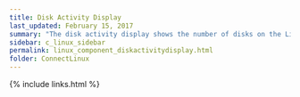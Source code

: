 ```yaml
---
title: Disk Activity Display
last_updated: February 15, 2017
summary: "The disk activity display shows the number of disks on the Linux server."
sidebar: c_linux_sidebar
permalink: linux_component_diskactivitydisplay.html
folder: ConnectLinux
---
```



{% include links.html %}
